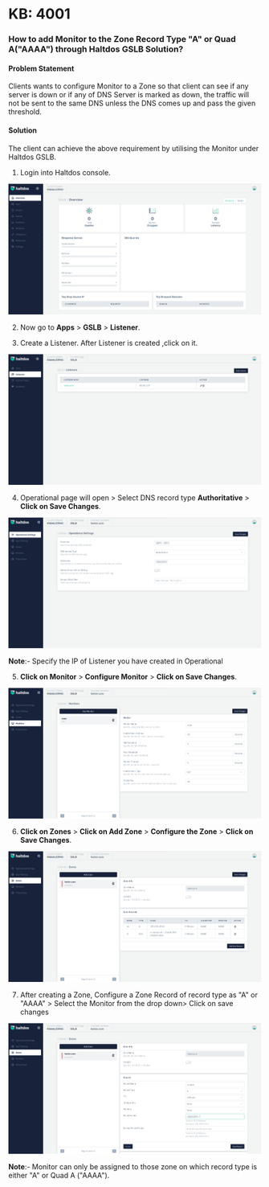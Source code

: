 # KB: 4001

### **How to add Monitor to the Zone Record Type "A" or Quad A("AAAA") through Haltdos GSLB Solution?**

#### **Problem Statement**

Clients wants to configure Monitor to a Zone so that client can see if any server is down or if any of DNS Server is marked as down, the traffic will not be sent to the same DNS unless the DNS comes up and pass the given threshold.  

#### **Solution**

The client can achieve the above requirement by utilising the Monitor under Haltdos GSLB.

1. Login into Haltdos console.

![​kb-4001](/img/gslb/v7/kb/overview_kb_4001_1.png)

2. Now go to **Apps** > **GSLB** > **Listener**.

3. Create a Listener. After Listener is created ,click on it.

![kb-4001](/img/gslb/v7/kb/listener_kb_4001_2.png)

4. Operational page will open > Select DNS record type **Authoritative** > **Click on Save Changes**.

![kb-4001](/img/gslb/v7/kb/operational_kb_4001_3.png)

**Note**:- Specify the IP of Listener you have created in Operational 

5. **Click on Monitor** > **Configure Monitor** > **Click on Save Changes**.

![kb-4001](/img/gslb/v7/kb/monitors_kb_4001_4.png)

6. **Click on Zones** > **Click on Add Zone** > **Configure the Zone** > **Click on Save Changes**. 

![kb-4001](/img/gslb/v7/kb/zone_kb_4001_5.png)

7. After creating a Zone, Configure a Zone Record of record type as "A" or "AAAA" > Select the Monitor from the drop down> Click on save changes 

![](/img/gslb/v7/kb/zone_kb_4001_6.png)

**Note**:- Monitor can only be assigned to those zone on which record type is either "A" or Quad A ("AAAA").
​
